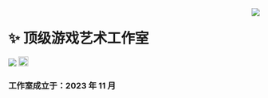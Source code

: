 <img align="right" src="https://count.getloli.com/get/@:TopGameArt?theme=rule34">

# ✨ 顶级游戏艺术工作室



![](https://visitor-badge.glitch.me/badge?page_id=thangchung.thangchung)
[<img alt="github" src="https://img.shields.io/badge/github-thangchung-8da0cb?style=for-the-badge&labelColor=555555&logo=github" height="20">](https://github.com/ArvinRoad)

### 工作室成立于：2023 年 11 月
